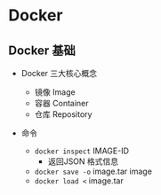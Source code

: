 # Docker

## Docker 基础
* Docker 三大核心概念
    - 镜像 Image
    - 容器 Container
    - 仓库 Repository

* 命令
    - `docker inspect` IMAGE-ID
        + 返回JSON 格式信息
    - `docker save -o` image.tar image
    - `docker load <` image.tar
